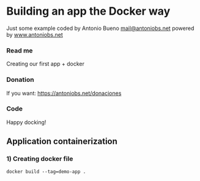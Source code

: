 # Building an app the Docker way

Just some example coded by Antonio Bueno <mail@antoniobs.net> powered by www.antoniobs.net

### Read me

Creating our first app + docker

### Donation

If you want: https://antoniobs.net/donaciones

### Code

Happy docking!

## Application containerization 

### 1) Creating docker file

```
docker build --tag=demo-app .
```







